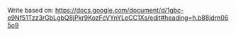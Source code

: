 Write based on: https://docs.google.com/document/d/1gbc-e9Nf51Tzz3rGbLgbQ8jPkr9KozFcVYnYLeCC1Xs/edit#heading=h.b88jdrn065o9